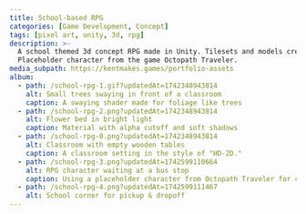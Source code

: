 ```yaml
---
title: School-based RPG
categories: [Game Development, Concept]
tags: [pixel art, unity, 3d, rpg]
description: >-
  A school themed 3d concept RPG made in Unity. Tilesets and models created by me.
  Placeholder character from the game Octopath Traveler.
media_subpath: https://kentmakes.games/portfolio-assets
album:
  - path: /school-rpg-1.gif?updatedAt=1742348943814
    alt: Small trees swaying in front of a classroom
    caption: A swaying shader made for foliage like trees
  - path: /school-rpg-2.png?updatedAt=1742348943814
    alt: Flower bed in bright light
    caption: Material with alpha cutoff and soft shadows
  - path: /school-rpg-0.png?updatedAt=1742348943814
    alt: Classroom with empty wooden tables
    caption: A classroom setting in the style of "HD-2D."
  - path: /school-rpg-3.png?updatedAt=1742599110664
    alt: RPG character waiting at a bus stop
    caption: Using a placeholder character from Octopath Traveler for comparison
  - path: /school-rpg-4.png?updatedAt=1742599111467
    alt: School corner for pickup & dropoff
---
```

